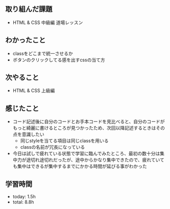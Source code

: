 ## 取り組んだ課題
- HTML & CSS 中級編 道場レッスン

## わかったこと
- classをどこまで統一させるか
- ボタンのクリックしてる感を出すcssの当て方

## 次やること
- HTML & CSS 上級編

## 感じたこと
- コード記述後に自分のコードとお手本コードを見比べると、自分のコードがもっと綺麗に書けるところが見つかったため、次回以降記述するときはその点を意識したい
  - 同じstyleを当てる項目は同じclassを用いる
  - classの名前が冗長になっている
- 今日は試しで疲れている状態で学習に臨んでみたところ、最初の数十分は集中力が途切れ途切れだったが、途中からかなり集中できたので、疲れていても集中はできるが集中するまでにかかる時間が延びる事がわかった

## 学習時間
- today: 1.5h
- total: 8.8h
